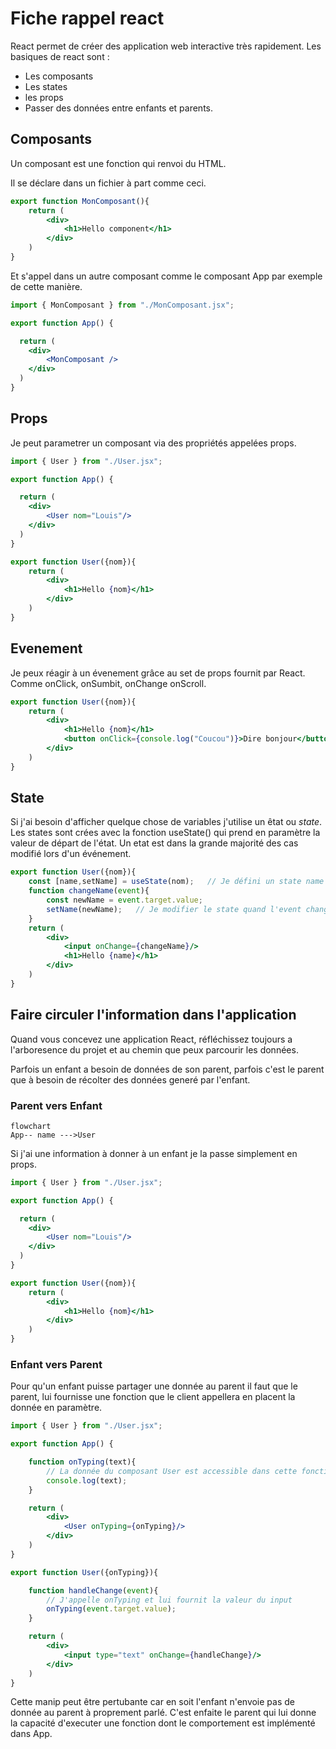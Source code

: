 
# Fiche rappel react
React permet de créer des application web interactive très rapidement.
Les basiques de react sont :
- Les composants
- Les states
- les props
- Passer des données entre enfants et parents.

## Composants
Un composant est une fonction qui renvoi du HTML.

Il se déclare dans un fichier à part comme ceci.

```jsx
export function MonComposant(){
    return (
        <div>
            <h1>Hello component</h1>
        </div>
    )
}
```

Et s'appel dans un autre composant comme le composant App par exemple de cette manière.
```jsx
import { MonComposant } from "./MonComposant.jsx";

export function App() {

  return (
    <div>
        <MonComposant />
    </div>
  )
}
```

## Props
Je peut parametrer un composant via des propriétés appelées props.
```jsx
import { User } from "./User.jsx";

export function App() {

  return (
    <div>
        <User nom="Louis"/>
    </div>
  )
}
```

```jsx
export function User({nom}){
    return (
        <div>
            <h1>Hello {nom}</h1>
        </div>
    )
}
```

## Evenement
Je peux réagir à un évenement grâce au set de props fournit par React. Comme onClick, onSumbit, onChange onScroll.
```jsx
export function User({nom}){
    return (
        <div>
            <h1>Hello {nom}</h1>
            <button onClick={console.log("Coucou")}>Dire bonjour</button>
        </div>
    )
}
```

## State
Si j'ai besoin d'afficher quelque chose de variables j'utilise un êtat ou *state*.
Les states sont crées avec la fonction useState() qui prend en paramètre la valeur de départ de l'état.
Un etat est dans la grande majorité des cas modifié lors d'un événement.

```jsx
export function User({nom}){
    const [name,setName] = useState(nom);   // Je défini un state name
    function changeName(event){
        const newName = event.target.value;
        setName(newName);   // Je modifier le state quand l'event change apparait
    }
    return (
        <div>
            <input onChange={changeName}/>
            <h1>Hello {name}</h1>
        </div>
    )
}
```

## Faire circuler l'information  dans l'application
Quand vous concevez une application React, réfléchissez toujours a l'arboresence du projet et au chemin que peux parcourir les données.

Parfois un enfant a besoin de données de son parent, parfois c'est le parent que à besoin de récolter des données generé par l'enfant.

### Parent vers Enfant
```mermaid
flowchart
App-- name --->User
```
Si j'ai une information à donner à un enfant je la passe simplement en props.
```jsx
import { User } from "./User.jsx";

export function App() {

  return (
    <div>
        <User nom="Louis"/>
    </div>
  )
}
```

```jsx
export function User({nom}){
    return (
        <div>
            <h1>Hello {nom}</h1>
        </div>
    )
}
```

### Enfant vers Parent

Pour qu'un enfant puisse partager une donnée au parent il faut que le parent, lui fournisse une fonction que le client appellera en placent la donnée en paramètre.

```jsx
import { User } from "./User.jsx";

export function App() {

    function onTyping(text){
        // La donnée du composant User est accessible dans cette fonction
        console.log(text);  
    }

    return (
        <div>
            <User onTyping={onTyping}/>
        </div>
    )
}
```

```jsx
export function User({onTyping}){

    function handleChange(event){
        // J'appelle onTyping et lui fournit la valeur du input
        onTyping(event.target.value);   
    }

    return (
        <div>
            <input type="text" onChange={handleChange}/>
        </div>
    )
}
```

Cette manip peut être pertubante car en soit l'enfant n'envoie pas de donnée au parent à proprement parlé. C'est enfaite le parent qui lui donne la capacité d'executer une fonction dont le comportement est implémenté dans App.
